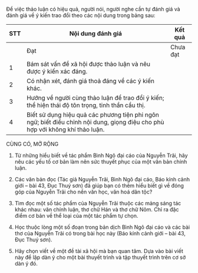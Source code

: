 Để việc thảo luận có hiệu quả, người nói, người nghe cần tự đánh giá và đánh giá về ý kiến trao đổi theo các nội dung trong bảng sau:

STT | Nội dung đánh giá | Kết quả
--- | --- | ---
 |  | Đạt | Chưa đạt
1 | Bám sát vấn đề xã hội được thảo luận và nêu được ý kiến xác đáng. | |
2 | Có nhận xét, đánh giá thoả đáng về các ý kiến khác. | |
3 | Hướng về người cùng thảo luận để trao đổi ý kiến; thể hiện thái độ tôn trọng, tinh thần cầu thị. | |
4 | Biết sử dụng hiệu quả các phương tiện phi ngôn ngữ; biết điều chỉnh nội dung, giọng điệu cho phù hợp với không khí thảo luận. | |

CÙNG CÓ, MỞ RỘNG

1. Từ những hiểu biết về tác phẩm Bình Ngô đại cáo của Nguyễn Trãi, hãy nêu các yếu tố cơ bản làm nên sức thuyết phục của một văn bản chính luận.

2. Các văn bản đọc (Tác giả Nguyễn Trãi, Bình Ngô đại cáo, Báo kính cảnh giới – bài 43, Đục Thuý sơn) đã giúp bạn có thêm hiểu biết gì về đóng góp của Nguyễn Trãi cho nền văn học, văn hoá dân tộc?

3. Tìm đọc một số tác phẩm của Nguyễn Trãi thuộc các mảng sáng tác khác nhau: văn chính luận, thơ chữ Hán và thơ chữ Nôm. Chỉ ra đặc điểm cơ bản về thể loại của một tác phẩm tự chọn.

4. Học thuộc lòng một số đoạn trong bản dịch Bình Ngô đại cáo và các bài thơ của Nguyễn Trãi có trong bài học này (Báo kính cảnh giới – bài 43, Đục Thuý sơn).

5. Hãy chọn viết về một đề tài xã hội mà bạn quan tâm. Dựa vào bài viết này để lập dàn ý cho một bài thuyết trình và tập thuyết trình trên cơ sở dàn ý đó.